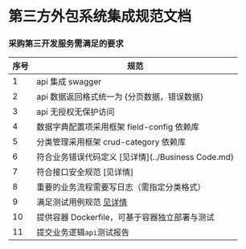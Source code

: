 # 第三方外包系统集成规范文档

### 采购第三开发服务需满足的要求

| 序号 | 规范                                          |
| ---- | -------------------------------------------- |
| 1    | api 集成 swagger                              |
| 2    | api 数据返回格式统一为  {分页数据，错误数据}       |
| 3    | api 无授权无保护访问                           |
| 4    | 数据字典配置项采用框架 field-config 依赖库       |
| 5    | 分类管理采用框架  crud-category  依赖库         |
| 6    | 符合业务错误代码定义 [见详情](../Business Code.md) |
| 7    | 符合接口安全规范 [见详情]                       |
| 8    | 重要的业务流程需要写日志（需指定分类格式）         |
| 9    | 满足测试用例规范 [见详情](./标准测试用例.md)      |
| 10   | 提供容器 Dockerfile，可基于容器独立部署与测试    |
| 11   | 提交业务逻辑`api`测试报告                      |
